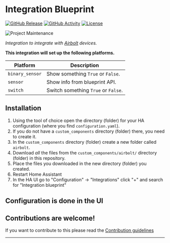 # Integration Blueprint

[![GitHub Release][releases-shield]][releases]
[![GitHub Activity][commits-shield]][commits]
[![License][license-shield]](LICENSE)

![Project Maintenance][maintenance-shield]

_Integration to integrate with [Airbolt](https://theairbolt.com/) devices._

**This integration will set up the following platforms.**

Platform | Description
-- | --
`binary_sensor` | Show something `True` or `False`.
`sensor` | Show info from blueprint API.
`switch` | Switch something `True` or `False`.

## Installation

1. Using the tool of choice open the directory (folder) for your HA configuration (where you find `configuration.yaml`).
1. If you do not have a `custom_components` directory (folder) there, you need to create it.
1. In the `custom_components` directory (folder) create a new folder called `airbolt`.
1. Download _all_ the files from the `custom_components/airbolt/` directory (folder) in this repository.
1. Place the files you downloaded in the new directory (folder) you created.
1. Restart Home Assistant
1. In the HA UI go to "Configuration" -> "Integrations" click "+" and search for "Integration blueprint"

## Configuration is done in the UI

<!---->

## Contributions are welcome!

If you want to contribute to this please read the [Contribution guidelines](CONTRIBUTING.md)

***

[integration_blueprint]: https://github.com/chrispyduck/airbolt_integration
[commits-shield]: https://img.shields.io/github/commit-activity/y/chrispyduck/airbolt_integration.svg?style=for-the-badge
[commits]: https://github.com/chrispyduck/airbolt_integration/commits/main
[discord]: https://discord.gg/Qa5fW2R
[discord-shield]: https://img.shields.io/discord/330944238910963714.svg?style=for-the-badge
[exampleimg]: example.png
[license-shield]: https://img.shields.io/github/license/chrispyduck/airbolt_integration.svg?style=for-the-badge
[maintenance-shield]: https://img.shields.io/badge/maintainer-chrispyduck-blue.svg?style=for-the-badge
[releases-shield]: https://img.shields.io/github/release/chrispyduck/airbolt_integration.svg?style=for-the-badge
[releases]: https://github.com/chrispyduck/airbolt_integration/releases
